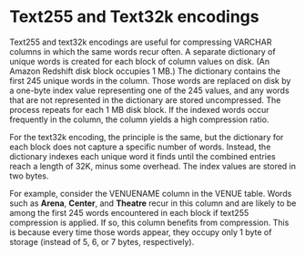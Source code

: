 # Text255 and Text32k encodings<a name="c_Text255_encoding"></a>

Text255 and text32k encodings are useful for compressing VARCHAR columns in which the same words recur often\. A separate dictionary of unique words is created for each block of column values on disk\. \(An Amazon Redshift disk block occupies 1 MB\.\) The dictionary contains the first 245 unique words in the column\. Those words are replaced on disk by a one\-byte index value representing one of the 245 values, and any words that are not represented in the dictionary are stored uncompressed\. The process repeats for each 1 MB disk block\. If the indexed words occur frequently in the column, the column yields a high compression ratio\.

For the text32k encoding, the principle is the same, but the dictionary for each block does not capture a specific number of words\. Instead, the dictionary indexes each unique word it finds until the combined entries reach a length of 32K, minus some overhead\. The index values are stored in two bytes\.

For example, consider the VENUENAME column in the VENUE table\. Words such as **Arena**, **Center**, and **Theatre** recur in this column and are likely to be among the first 245 words encountered in each block if text255 compression is applied\. If so, this column benefits from compression\. This is because every time those words appear, they occupy only 1 byte of storage \(instead of 5, 6, or 7 bytes, respectively\)\.